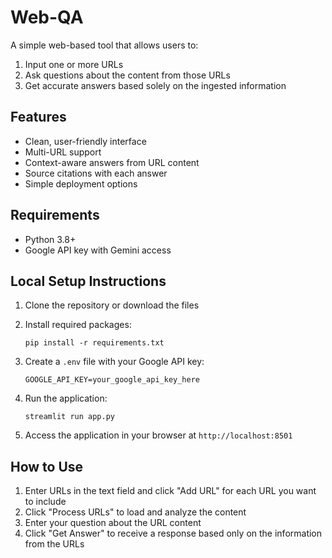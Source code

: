 # Web-QA

A simple web-based tool that allows users to:
1. Input one or more URLs
2. Ask questions about the content from those URLs
3. Get accurate answers based solely on the ingested information


## Features

- Clean, user-friendly interface
- Multi-URL support
- Context-aware answers from URL content
- Source citations with each answer
- Simple deployment options

## Requirements

- Python 3.8+
- Google API key with Gemini access

## Local Setup Instructions

1. Clone the repository or download the files

2. Install required packages:
   ```
   pip install -r requirements.txt
   ```

3. Create a `.env` file with your Google API key:
   ```
   GOOGLE_API_KEY=your_google_api_key_here
   ```

4. Run the application:
   ```
   streamlit run app.py
   ```

5. Access the application in your browser at `http://localhost:8501`

## How to Use

1. Enter URLs in the text field and click "Add URL" for each URL you want to include
2. Click "Process URLs" to load and analyze the content
3. Enter your question about the URL content
4. Click "Get Answer" to receive a response based only on the information from the URLs

